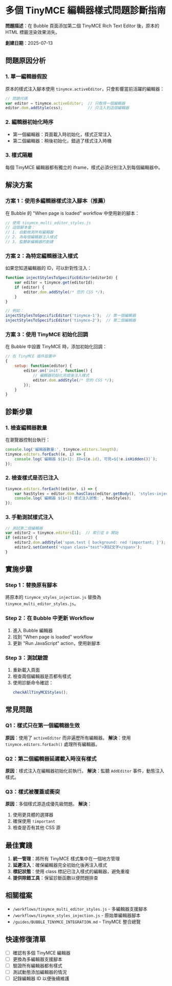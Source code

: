 # 多個 TinyMCE 編輯器樣式問題診斷指南

**問題描述**：在 Bubble 頁面添加第二個 TinyMCE Rich Text Editor 後，原本的 HTML 標籤渲染效果消失。

**創建日期**：2025-07-13

## 問題原因分析

### 1. 單一編輯器假設
原本的樣式注入腳本使用 `tinymce.activeEditor`，只會影響當前活躍的編輯器：
```javascript
// 問題代碼
var editor = tinymce.activeEditor;  // 只取得一個編輯器
editor.dom.addStyle(css);           // 只注入到這個編輯器
```

### 2. 編輯器初始化時序
- 第一個編輯器：頁面載入時初始化，樣式正常注入
- 第二個編輯器：稍後初始化，錯過了樣式注入時機

### 3. 樣式隔離
每個 TinyMCE 編輯器都有獨立的 iframe，樣式必須分別注入到每個編輯器中。

## 解決方案

### 方案 1：使用多編輯器樣式注入腳本（推薦）

在 Bubble 的 "When page is loaded" workflow 中使用新的腳本：

```javascript
// 使用 tinymce_multi_editor_styles.js
// 這個腳本會：
// 1. 自動檢測所有編輯器
// 2. 為每個編輯器注入樣式
// 3. 監聽新編輯器的創建
```

### 方案 2：為特定編輯器注入樣式

如果您知道編輯器的 ID，可以針對性注入：

```javascript
function injectStylesToSpecificEditor(editorId) {
    var editor = tinymce.get(editorId);
    if (editor) {
        editor.dom.addStyle(/* 您的 CSS */);
    }
}

// 例如：
injectStylesToSpecificEditor('tinymce-1');  // 第一個編輯器
injectStylesToSpecificEditor('tinymce-2');  // 第二個編輯器
```

### 方案 3：使用 TinyMCE 初始化回調

在 Bubble 中設置 TinyMCE 時，添加初始化回調：

```javascript
// 在 TinyMCE 插件設置中
{
    setup: function(editor) {
        editor.on('init', function() {
            // 編輯器初始化完成後注入樣式
            editor.dom.addStyle(/* 您的 CSS */);
        });
    }
}
```

## 診斷步驟

### 1. 檢查編輯器數量
在瀏覽器控制台執行：
```javascript
console.log('編輯器數量:', tinymce.editors.length);
tinymce.editors.forEach((e, i) => {
    console.log(`編輯器 ${i+1}: ID=${e.id}, 可見=${!e.isHidden()}`);
});
```

### 2. 檢查樣式是否已注入
```javascript
tinymce.editors.forEach((editor, i) => {
    var hasStyles = editor.dom.hasClass(editor.getBody(), 'styles-injected');
    console.log(`編輯器 ${i+1} 樣式注入狀態:`, hasStyles);
});
```

### 3. 手動測試樣式注入
```javascript
// 測試第二個編輯器
var editor2 = tinymce.editors[1];  // 索引從 0 開始
if (editor2) {
    editor2.dom.addStyle('span.test { background: red !important; }');
    editor2.setContent('<span class="test">測試文字</span>');
}
```

## 實施步驟

### Step 1：替換原有腳本
將原本的 `tinymce_styles_injection.js` 替換為 `tinymce_multi_editor_styles.js`。

### Step 2：在 Bubble 中更新 Workflow
1. 進入 Bubble 編輯器
2. 找到 "When page is loaded" workflow
3. 更新 "Run JavaScript" action，使用新腳本

### Step 3：測試驗證
1. 重新載入頁面
2. 檢查兩個編輯器是否都有樣式
3. 使用診斷命令確認：
   ```javascript
   checkAllTinyMCEStyles();
   ```

## 常見問題

### Q1：樣式只在第一個編輯器生效
**原因**：使用了 `activeEditor` 而非遍歷所有編輯器。
**解決**：使用 `tinymce.editors.forEach()` 處理所有編輯器。

### Q2：第二個編輯器延遲載入時沒有樣式
**原因**：樣式注入在編輯器初始化前執行。
**解決**：監聽 `AddEditor` 事件，動態注入樣式。

### Q3：樣式被覆蓋或衝突
**原因**：多個樣式源造成優先級問題。
**解決**：
1. 使用更具體的選擇器
2. 確保使用 `!important`
3. 檢查是否有其他 CSS 源

## 最佳實踐

1. **統一管理**：將所有 TinyMCE 樣式集中在一個地方管理
2. **延遲注入**：確保編輯器完全初始化後再注入樣式
3. **標記狀態**：使用 class 標記已注入樣式的編輯器，避免重複
4. **提供除錯工具**：保留診斷函數以便問題排查

## 相關檔案

- `/workflows/tinymce_multi_editor_styles.js` - 多編輯器支援腳本
- `/workflows/tinymce_styles_injection.js` - 原始單編輯器腳本
- `/guides/BUBBLE_TINYMCE_INTEGRATION.md` - TinyMCE 整合總覽

## 快速修復清單

- [ ] 確認有多個 TinyMCE 編輯器
- [ ] 更換為多編輯器支援腳本
- [ ] 驗證所有編輯器都有樣式
- [ ] 測試動態添加編輯器的情況
- [ ] 記錄編輯器 ID 以便後續維護
